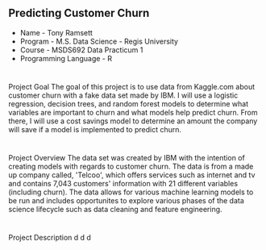 ## Predicting Customer Churn

* Name - Tony Ramsett
* Program - M.S. Data Science - Regis University
* Course - MSDS692 Data Practicum 1
* Programming Language - R

#

Project Goal
The goal of this project is to use data from Kaggle.com about customer churn with a fake data set made by IBM. I will use a logistic regression, decision trees, and random forest models to determine what variables are important to churn and what models help predict churn. From there, I will use a cost savings model to determine an amount the company will save if a model is implemented to predict churn.

#

Project Overview
The data set was created by IBM with the intention of creating models with regards to customer churn. The data is from a made up company called, 'Telcoo', which offers services such as internet and tv and contains 7,043 customers' information with 21 different variables (including churn). The data allows for various machine learning models to be run and includes opportunites to explore various phases of the data science lifecycle such as data cleaning and feature engineering.

#

Project Description
d
d
d


